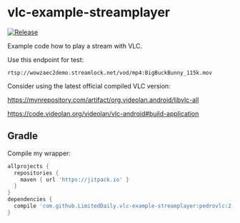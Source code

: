 # vlc-example-streamplayer

[![Release](https://jitpack.io/v/LimitedDaily/vlc-example-streamplayer.svg)](https://jitpack.io/#LimitedDaily/vlc-example-streamplayer)

Example code how to play a stream with VLC.

Use this endpoint for test:

```
rtsp://wowzaec2demo.streamlock.net/vod/mp4:BigBuckBunny_115k.mov
```


Consider using the latest official compiled VLC version:

https://mvnrepository.com/artifact/org.videolan.android/libvlc-all

https://code.videolan.org/videolan/vlc-android#build-application


## Gradle
Compile my wrapper:

```gradle
allprojects {
  repositories {
    maven { url 'https://jitpack.io' }
  }
}
dependencies {
  compile 'com.github.LimitedDaily.vlc-example-streamplayer:pedrovlc:2.5.14v3'
}
```
